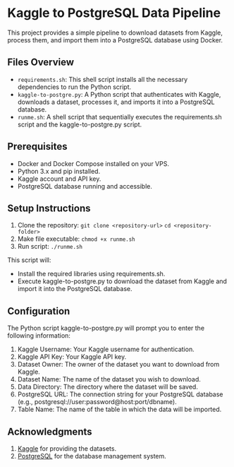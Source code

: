# Kaggle to PostgreSQL Data Pipeline
This project provides a simple pipeline to download datasets from Kaggle, process them, and import them into a PostgreSQL database using Docker.
## Files Overview
- `requirements.sh`: This shell script installs all the necessary dependencies to run the Python script.
- `kaggle-to-postgre.py`: A Python script that authenticates with Kaggle, downloads a dataset, processes it, and imports it into a PostgreSQL database.
- `runme.sh`: A shell script that sequentially executes the requirements.sh script and the kaggle-to-postgre.py script.
## Prerequisites
- Docker and Docker Compose installed on your VPS.
- Python 3.x and pip installed.
- Kaggle account and API key.
- PostgreSQL database running and accessible.
## Setup Instructions
1. Clone the repository:
`git clone <repository-url>`
`cd <repository-folder>`
2. Make file executable:
`chmod +x runme.sh`
3. Run script:
`./runme.sh`

This script will:
- Install the required libraries using requirements.sh.
- Execute kaggle-to-postgre.py to download the dataset from Kaggle and import it into the PostgreSQL database.
## Configuration
The Python script kaggle-to-postgre.py will prompt you to enter the following information:
1. Kaggle Username: Your Kaggle username for authentication.
2. Kaggle API Key: Your Kaggle API key.
3. Dataset Owner: The owner of the dataset you want to download from Kaggle.
4. Dataset Name: The name of the dataset you wish to download.
5. Data Directory: The directory where the dataset will be saved.
6. PostgreSQL URL: The connection string for your PostgreSQL database (e.g., postgresql://user:password@host:port/dbname).
7. Table Name: The name of the table in which the data will be imported.
## Acknowledgments
1. [Kaggle]('https://www.kaggle.com/') for providing the datasets.
2. [PostgreSQL]('https://www.postgresql.org/') for the database management system.
